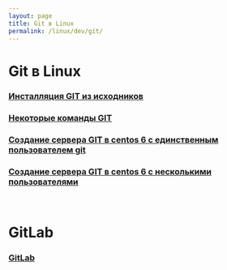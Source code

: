 ```yaml
---
layout: page
title: Git в Linux
permalink: /linux/dev/git/
---
```


# Git в Linux

### [Инсталляция GIT из исходников](/linux/dev/git/install/)

### [Некоторые команды GIT](/linux/dev/git/commands/)

### [Создание сервера GIT в centos 6 с единственным пользователем git](/linux/dev/git/git-server/centos/6/ver1/)

### [Создание сервера GIT в centos 6 с несколькими пользователями](/linux/dev/git/git-server/centos/6/ver2/)

<br/>

# GitLab

### [GitLab](/linux/dev/git/gitlab/)
